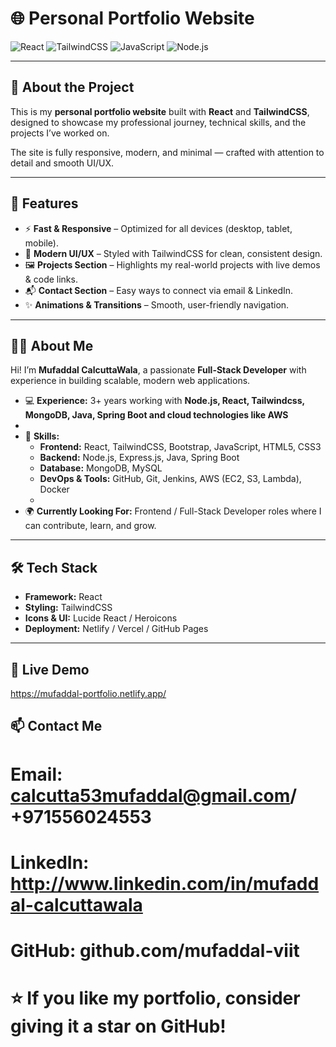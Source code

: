 # 🌐 Personal Portfolio Website  

![React](https://img.shields.io/badge/React-20232A?style=for-the-badge&logo=react&logoColor=61DAFB)
![TailwindCSS](https://img.shields.io/badge/Tailwind_CSS-38bdf8?style=for-the-badge&logo=tailwind-css&logoColor=white)
![JavaScript](https://img.shields.io/badge/JavaScript-f7df1e?style=for-the-badge&logo=javascript&logoColor=black)
![Node.js](https://img.shields.io/badge/Node.js-339933?style=for-the-badge&logo=nodedotjs&logoColor=white)

---

## 📖 About the Project  
This is my **personal portfolio website** built with **React** and **TailwindCSS**, designed to showcase my professional journey, technical skills, and the projects I’ve worked on.  

The site is fully responsive, modern, and minimal — crafted with attention to detail and smooth UI/UX.  

---

## 🚀 Features  
- ⚡ **Fast & Responsive** – Optimized for all devices (desktop, tablet, mobile).  
- 🎨 **Modern UI/UX** – Styled with TailwindCSS for clean, consistent design.  
- 🖼️ **Projects Section** – Highlights my real-world projects with live demos & code links.  
- 📬 **Contact Section** – Easy ways to connect via email & LinkedIn.  
- ✨ **Animations & Transitions** – Smooth, user-friendly navigation.  

---

## 🧑‍💻 About Me  
Hi! I’m **Mufaddal CalcuttaWala**, a passionate **Full-Stack Developer** with experience in building scalable, modern web applications. 
- 💻 **Experience:** 3+ years working with **Node.js, React, Tailwindcss, MongoDB, Java, Spring Boot and cloud technologies like AWS**
- 
- 🎯 **Skills:**  
  - **Frontend:** React, TailwindCSS, Bootstrap, JavaScript, HTML5, CSS3  
  - **Backend:** Node.js, Express.js, Java, Spring Boot  
  - **Database:** MongoDB, MySQL  
  - **DevOps & Tools:** GitHub, Git, Jenkins, AWS (EC2, S3, Lambda), Docker
  - 
- 🌍 **Currently Looking For:** Frontend / Full-Stack Developer roles where I can contribute, learn, and grow.  

---

## 🛠️ Tech Stack  
- **Framework:** React  
- **Styling:** TailwindCSS  
- **Icons & UI:** Lucide React / Heroicons  
- **Deployment:** Netlify / Vercel / GitHub Pages
 
---

## 🔗 Live Demo
https://mufaddal-portfolio.netlify.app/


## 📫 Contact Me

# Email: calcutta53mufaddal@gmail.com/ +971556024553

# LinkedIn: http://www.linkedin.com/in/mufaddal-calcuttawala

# GitHub: github.com/mufaddal-viit

# ⭐ If you like my portfolio, consider giving it a star on GitHub!
